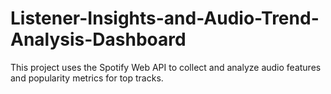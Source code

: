 # Listener-Insights-and-Audio-Trend-Analysis-Dashboard
This project uses the Spotify Web API to collect and analyze audio features and popularity metrics for top tracks. 
